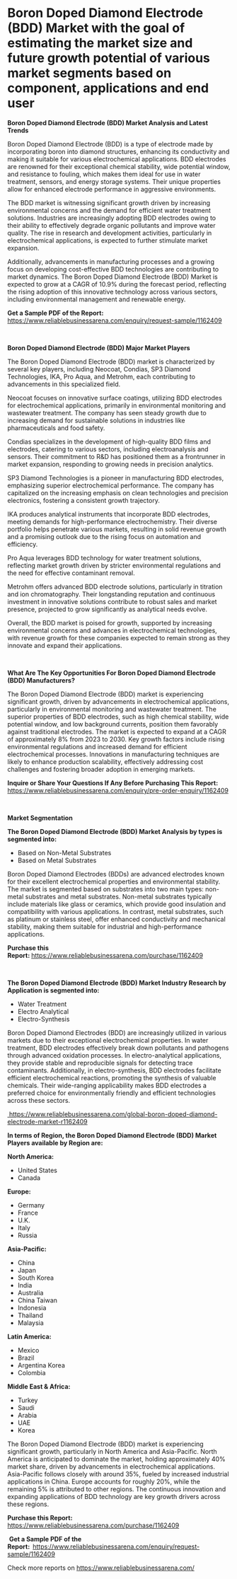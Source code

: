 <p><h1>Boron Doped Diamond Electrode (BDD) Market with the goal of estimating the market size and future growth potential of various market segments based on component, applications and end user</h1></p><p><strong>Boron Doped Diamond Electrode (BDD) Market Analysis and Latest Trends</strong></p>
<p><p>Boron Doped Diamond Electrode (BDD) is a type of electrode made by incorporating boron into diamond structures, enhancing its conductivity and making it suitable for various electrochemical applications. BDD electrodes are renowned for their exceptional chemical stability, wide potential window, and resistance to fouling, which makes them ideal for use in water treatment, sensors, and energy storage systems. Their unique properties allow for enhanced electrode performance in aggressive environments.</p><p>The BDD market is witnessing significant growth driven by increasing environmental concerns and the demand for efficient water treatment solutions. Industries are increasingly adopting BDD electrodes owing to their ability to effectively degrade organic pollutants and improve water quality. The rise in research and development activities, particularly in electrochemical applications, is expected to further stimulate market expansion. </p><p>Additionally, advancements in manufacturing processes and a growing focus on developing cost-effective BDD technologies are contributing to market dynamics. The Boron Doped Diamond Electrode (BDD) Market is expected to grow at a CAGR of 10.9% during the forecast period, reflecting the rising adoption of this innovative technology across various sectors, including environmental management and renewable energy.</p></p>
<p><strong>Get a Sample PDF of the Report:&nbsp;</strong> <a href="https://www.reliablebusinessarena.com/enquiry/request-sample/1162409?utm_campaign=1905&utm_medium=2&utm_source=Github&utm_content=ia&utm_term=06042025&utm_id=boron-doped-diamond-electrode-bdd">https://www.reliablebusinessarena.com/enquiry/request-sample/1162409</a></p>
<p>&nbsp;</p>
<p><strong>Boron Doped Diamond Electrode (BDD) Major Market Players</strong></p>
<p><p>The Boron Doped Diamond Electrode (BDD) market is characterized by several key players, including Neocoat, Condias, SP3 Diamond Technologies, IKA, Pro Aqua, and Metrohm, each contributing to advancements in this specialized field.</p><p>Neocoat focuses on innovative surface coatings, utilizing BDD electrodes for electrochemical applications, primarily in environmental monitoring and wastewater treatment. The company has seen steady growth due to increasing demand for sustainable solutions in industries like pharmaceuticals and food safety.</p><p>Condias specializes in the development of high-quality BDD films and electrodes, catering to various sectors, including electroanalysis and sensors. Their commitment to R&D has positioned them as a frontrunner in market expansion, responding to growing needs in precision analytics.</p><p>SP3 Diamond Technologies is a pioneer in manufacturing BDD electrodes, emphasizing superior electrochemical performance. The company has capitalized on the increasing emphasis on clean technologies and precision electronics, fostering a consistent growth trajectory. </p><p>IKA produces analytical instruments that incorporate BDD electrodes, meeting demands for high-performance electrochemistry. Their diverse portfolio helps penetrate various markets, resulting in solid revenue growth and a promising outlook due to the rising focus on automation and efficiency.</p><p>Pro Aqua leverages BDD technology for water treatment solutions, reflecting market growth driven by stricter environmental regulations and the need for effective contaminant removal.</p><p>Metrohm offers advanced BDD electrode solutions, particularly in titration and ion chromatography. Their longstanding reputation and continuous investment in innovative solutions contribute to robust sales and market presence, projected to grow significantly as analytical needs evolve.</p><p>Overall, the BDD market is poised for growth, supported by increasing environmental concerns and advances in electrochemical technologies, with revenue growth for these companies expected to remain strong as they innovate and expand their applications.</p></p>
<p>&nbsp;</p>
<p><strong>What Are The Key Opportunities For Boron Doped Diamond Electrode (BDD) Manufacturers?</strong></p>
<p><p>The Boron Doped Diamond Electrode (BDD) market is experiencing significant growth, driven by advancements in electrochemical applications, particularly in environmental monitoring and wastewater treatment. The superior properties of BDD electrodes, such as high chemical stability, wide potential window, and low background currents, position them favorably against traditional electrodes. The market is expected to expand at a CAGR of approximately 8% from 2023 to 2030. Key growth factors include rising environmental regulations and increased demand for efficient electrochemical processes. Innovations in manufacturing techniques are likely to enhance production scalability, effectively addressing cost challenges and fostering broader adoption in emerging markets.</p></p>
<p><strong>Inquire or Share Your Questions If Any Before Purchasing This Report:</strong> <a href="https://www.reliablebusinessarena.com/enquiry/pre-order-enquiry/1162409?utm_campaign=1905&utm_medium=2&utm_source=Github&utm_content=ia&utm_term=06042025&utm_id=boron-doped-diamond-electrode-bdd">https://www.reliablebusinessarena.com/enquiry/pre-order-enquiry/1162409</a></p>
<p>&nbsp;</p>
<p><strong>Market Segmentation</strong></p>
<p><strong>The Boron Doped Diamond Electrode (BDD) Market Analysis by types is segmented into:</strong></p>
<p><ul><li>Based on Non-Metal Substrates</li><li>Based on Metal Substrates</li></ul></p>
<p><p>Boron Doped Diamond Electrodes (BDDs) are advanced electrodes known for their excellent electrochemical properties and environmental stability. The market is segmented based on substrates into two main types: non-metal substrates and metal substrates. Non-metal substrates typically include materials like glass or ceramics, which provide good insulation and compatibility with various applications. In contrast, metal substrates, such as platinum or stainless steel, offer enhanced conductivity and mechanical stability, making them suitable for industrial and high-performance applications.</p></p>
<p><strong>Purchase this Report:&nbsp;</strong><a href="https://www.reliablebusinessarena.com/purchase/1162409?utm_campaign=1905&utm_medium=2&utm_source=Github&utm_content=ia&utm_term=06042025&utm_id=boron-doped-diamond-electrode-bdd">https://www.reliablebusinessarena.com/purchase/1162409</a></p>
<p>&nbsp;</p>
<p><strong>The Boron Doped Diamond Electrode (BDD) Market Industry Research by Application is segmented into:</strong></p>
<p><ul><li>Water Treatment</li><li>Electro Analytical</li><li>Electro-Synthesis</li></ul></p>
<p><p>Boron Doped Diamond Electrodes (BDD) are increasingly utilized in various markets due to their exceptional electrochemical properties. In water treatment, BDD electrodes effectively break down pollutants and pathogens through advanced oxidation processes. In electro-analytical applications, they provide stable and reproducible signals for detecting trace contaminants. Additionally, in electro-synthesis, BDD electrodes facilitate efficient electrochemical reactions, promoting the synthesis of valuable chemicals. Their wide-ranging applicability makes BDD electrodes a preferred choice for environmentally friendly and efficient technologies across these sectors.</p></p>
<p><a href="https://www.reliablebusinessarena.com/global-boron-doped-diamond-electrode-market-r1162409?utm_campaign=1905&utm_medium=2&utm_source=Github&utm_content=ia&utm_term=06042025&utm_id=boron-doped-diamond-electrode-bdd">&nbsp;https://www.reliablebusinessarena.com/global-boron-doped-diamond-electrode-market-r1162409</a></p>
<p><strong>In terms of Region, the Boron Doped Diamond Electrode (BDD) Market Players available by Region are:</strong></p>
<p>
    <p> <strong> North America: </strong>
        <ul>
            <li>United States</li>
            <li>Canada</li>
        </ul>
        </p> 
    <p> <strong> Europe: </strong>
        <ul>
            <li>Germany</li>
            <li>France</li>
            <li>U.K.</li>
            <li>Italy</li>
            <li>Russia</li>
        </ul>
        </p> 
    <p> <strong> Asia-Pacific: </strong>
        <ul>
            <li>China</li>
            <li>Japan</li>
            <li>South Korea</li>
            <li>India</li>
            <li>Australia</li>
            <li>China Taiwan</li>
            <li>Indonesia</li>
            <li>Thailand</li>
            <li>Malaysia</li>
        </ul>
        </p> 
    <p> <strong> Latin America: </strong>
        <ul>
            <li>Mexico</li>
            <li>Brazil</li>
            <li>Argentina Korea</li>
            <li>Colombia</li>
        </ul>
        </p> 
    <p> <strong> Middle East & Africa: </strong>
        <ul>
            <li>Turkey</li>
            <li>Saudi</li>
            <li>Arabia</li>
            <li>UAE</li>
            <li>Korea</li>
        </ul>
    </p>
    </p>
<p><p>The Boron Doped Diamond Electrode (BDD) market is experiencing significant growth, particularly in North America and Asia-Pacific. North America is anticipated to dominate the market, holding approximately 40% market share, driven by advancements in electrochemical applications. Asia-Pacific follows closely with around 35%, fueled by increased industrial applications in China. Europe accounts for roughly 20%, while the remaining 5% is attributed to other regions. The continuous innovation and expanding applications of BDD technology are key growth drivers across these regions.</p></p>
<p><strong>Purchase this Report: </strong><a href="https://www.reliablebusinessarena.com/purchase/1162409?utm_campaign=1905&utm_medium=2&utm_source=Github&utm_content=ia&utm_term=06042025&utm_id=boron-doped-diamond-electrode-bdd">https://www.reliablebusinessarena.com/purchase/1162409</a></p>
<p>&nbsp;<strong>Get a Sample PDF of the Report:&nbsp;&nbsp;</strong><a href="https://www.reliablebusinessarena.com/enquiry/request-sample/1162409?utm_campaign=1905&utm_medium=2&utm_source=Github&utm_content=ia&utm_term=06042025&utm_id=boron-doped-diamond-electrode-bdd">https://www.reliablebusinessarena.com/enquiry/request-sample/1162409</a></p>
<p><strong></strong></p>
<p>Check more reports on <a href="https://www.reliablebusinessarena.com/?utm_campaign=1905&utm_medium=2&utm_source=Github&utm_content=ia&utm_term=06042025&utm_id=boron-doped-diamond-electrode-bdd">https://www.reliablebusinessarena.com/</a></p>